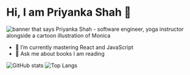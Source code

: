 # Hi, I am Priyanka Shah 🤠

<img src="" alt="banner that says Priyanka Shah - software engineer, yoga instructor alongside a cartoon illustration of Monica">

- 🌱 I’m currently mastering React and JavaScript
- 💬 Ask me about books I am reading

![GitHub stats](https://github-readme-stats.vercel.app/api?username=goanpixie&count_private=true&show_icons=true&theme=tokyonight)
![Top Langs](https://github-readme-stats.vercel.app/api/top-langs/?username=goanpixie&count_private=true&hide=ruby,css,html&theme=tokyonight)



